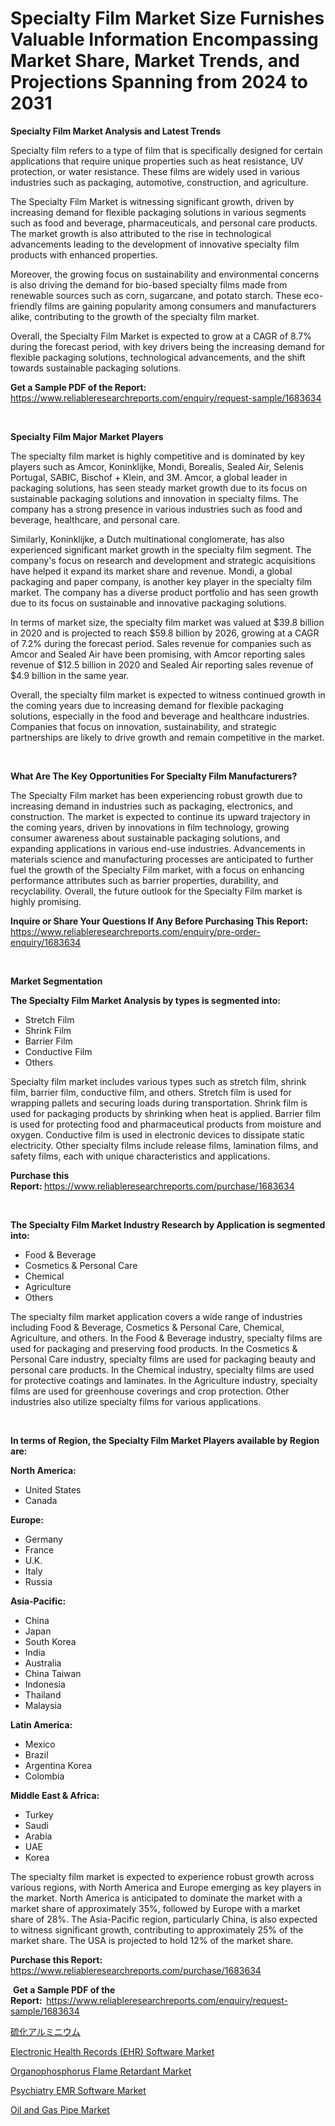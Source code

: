 <p><h1>Specialty Film Market Size Furnishes Valuable Information Encompassing Market Share, Market Trends, and Projections Spanning from 2024 to 2031</h1></p><p><strong>Specialty Film Market Analysis and Latest Trends</strong></p>
<p><p>Specialty film refers to a type of film that is specifically designed for certain applications that require unique properties such as heat resistance, UV protection, or water resistance. These films are widely used in various industries such as packaging, automotive, construction, and agriculture.</p><p>The Specialty Film Market is witnessing significant growth, driven by increasing demand for flexible packaging solutions in various segments such as food and beverage, pharmaceuticals, and personal care products. The market growth is also attributed to the rise in technological advancements leading to the development of innovative specialty film products with enhanced properties.</p><p>Moreover, the growing focus on sustainability and environmental concerns is also driving the demand for bio-based specialty films made from renewable sources such as corn, sugarcane, and potato starch. These eco-friendly films are gaining popularity among consumers and manufacturers alike, contributing to the growth of the specialty film market.</p><p>Overall, the Specialty Film Market is expected to grow at a CAGR of 8.7% during the forecast period, with key drivers being the increasing demand for flexible packaging solutions, technological advancements, and the shift towards sustainable packaging solutions.</p></p>
<p><strong>Get a Sample PDF of the Report:&nbsp;</strong> <a href="https://www.reliableresearchreports.com/enquiry/request-sample/1683634">https://www.reliableresearchreports.com/enquiry/request-sample/1683634</a></p>
<p>&nbsp;</p>
<p><strong>Specialty Film Major Market Players</strong></p>
<p><p>The specialty film market is highly competitive and is dominated by key players such as Amcor, Koninklijke, Mondi, Borealis, Sealed Air, Selenis Portugal, SABIC, Bischof + Klein, and 3M. Amcor, a global leader in packaging solutions, has seen steady market growth due to its focus on sustainable packaging solutions and innovation in specialty films. The company has a strong presence in various industries such as food and beverage, healthcare, and personal care.</p><p>Similarly, Koninklijke, a Dutch multinational conglomerate, has also experienced significant market growth in the specialty film segment. The company's focus on research and development and strategic acquisitions have helped it expand its market share and revenue. Mondi, a global packaging and paper company, is another key player in the specialty film market. The company has a diverse product portfolio and has seen growth due to its focus on sustainable and innovative packaging solutions.</p><p>In terms of market size, the specialty film market was valued at $39.8 billion in 2020 and is projected to reach $59.8 billion by 2026, growing at a CAGR of 7.2% during the forecast period. Sales revenue for companies such as Amcor and Sealed Air have been promising, with Amcor reporting sales revenue of $12.5 billion in 2020 and Sealed Air reporting sales revenue of $4.9 billion in the same year.</p><p>Overall, the specialty film market is expected to witness continued growth in the coming years due to increasing demand for flexible packaging solutions, especially in the food and beverage and healthcare industries. Companies that focus on innovation, sustainability, and strategic partnerships are likely to drive growth and remain competitive in the market.</p></p>
<p>&nbsp;</p>
<p><strong>What Are The Key Opportunities For Specialty Film Manufacturers?</strong></p>
<p><p>The Specialty Film market has been experiencing robust growth due to increasing demand in industries such as packaging, electronics, and construction. The market is expected to continue its upward trajectory in the coming years, driven by innovations in film technology, growing consumer awareness about sustainable packaging solutions, and expanding applications in various end-use industries. Advancements in materials science and manufacturing processes are anticipated to further fuel the growth of the Specialty Film market, with a focus on enhancing performance attributes such as barrier properties, durability, and recyclability. Overall, the future outlook for the Specialty Film market is highly promising.</p></p>
<p><strong>Inquire or Share Your Questions If Any Before Purchasing This Report:</strong> <a href="https://www.reliableresearchreports.com/enquiry/pre-order-enquiry/1683634">https://www.reliableresearchreports.com/enquiry/pre-order-enquiry/1683634</a></p>
<p>&nbsp;</p>
<p><strong>Market Segmentation</strong></p>
<p><strong>The Specialty Film Market Analysis by types is segmented into:</strong></p>
<p><ul><li>Stretch Film</li><li>Shrink Film</li><li>Barrier Film</li><li>Conductive Film</li><li>Others</li></ul></p>
<p><p>Specialty film market includes various types such as stretch film, shrink film, barrier film, conductive film, and others. Stretch film is used for wrapping pallets and securing loads during transportation. Shrink film is used for packaging products by shrinking when heat is applied. Barrier film is used for protecting food and pharmaceutical products from moisture and oxygen. Conductive film is used in electronic devices to dissipate static electricity. Other specialty films include release films, lamination films, and safety films, each with unique characteristics and applications.</p></p>
<p><strong>Purchase this Report:&nbsp;</strong><a href="https://www.reliableresearchreports.com/purchase/1683634">https://www.reliableresearchreports.com/purchase/1683634</a></p>
<p>&nbsp;</p>
<p><strong>The Specialty Film Market Industry Research by Application is segmented into:</strong></p>
<p><ul><li>Food & Beverage</li><li>Cosmetics & Personal Care</li><li>Chemical</li><li>Agriculture</li><li>Others</li></ul></p>
<p><p>The specialty film market application covers a wide range of industries including Food & Beverage, Cosmetics & Personal Care, Chemical, Agriculture, and others. In the Food & Beverage industry, specialty films are used for packaging and preserving food products. In the Cosmetics & Personal Care industry, specialty films are used for packaging beauty and personal care products. In the Chemical industry, specialty films are used for protective coatings and laminates. In the Agriculture industry, specialty films are used for greenhouse coverings and crop protection. Other industries also utilize specialty films for various applications.</p></p>
<p>&nbsp;</p>
<p><strong>In terms of Region, the Specialty Film Market Players available by Region are:</strong></p>
<p>
    <p> <strong> North America: </strong>
        <ul>
            <li>United States</li>
            <li>Canada</li>
        </ul>
        </p> 
    <p> <strong> Europe: </strong>
        <ul>
            <li>Germany</li>
            <li>France</li>
            <li>U.K.</li>
            <li>Italy</li>
            <li>Russia</li>
        </ul>
        </p> 
    <p> <strong> Asia-Pacific: </strong>
        <ul>
            <li>China</li>
            <li>Japan</li>
            <li>South Korea</li>
            <li>India</li>
            <li>Australia</li>
            <li>China Taiwan</li>
            <li>Indonesia</li>
            <li>Thailand</li>
            <li>Malaysia</li>
        </ul>
        </p> 
    <p> <strong> Latin America: </strong>
        <ul>
            <li>Mexico</li>
            <li>Brazil</li>
            <li>Argentina Korea</li>
            <li>Colombia</li>
        </ul>
        </p> 
    <p> <strong> Middle East & Africa: </strong>
        <ul>
            <li>Turkey</li>
            <li>Saudi</li>
            <li>Arabia</li>
            <li>UAE</li>
            <li>Korea</li>
        </ul>
    </p>
    </p>
<p><p>The specialty film market is expected to experience robust growth across various regions, with North America and Europe emerging as key players in the market. North America is anticipated to dominate the market with a market share of approximately 35%, followed by Europe with a market share of 28%. The Asia-Pacific region, particularly China, is also expected to witness significant growth, contributing to approximately 25% of the market share. The USA is projected to hold 12% of the market share.</p></p>
<p><strong>Purchase this Report: </strong><a href="https://www.reliableresearchreports.com/purchase/1683634">https://www.reliableresearchreports.com/purchase/1683634</a></p>
<p>&nbsp;<strong>Get a Sample PDF of the Report:&nbsp;&nbsp;</strong><a href="https://www.reliableresearchreports.com/enquiry/request-sample/1683634">https://www.reliableresearchreports.com/enquiry/request-sample/1683634</a></p>
<p><strong></strong></p>
<p><p><a href="https://github.com/ycmtqqhvk3273/Market-Research-Report-List-1/blob/main/6871132193935.md">硫化アルミニウム</a></p><p><a href="https://issuu.com/reportprime-2/docs/electronic-health-records-ehr-software-market-size">Electronic Health Records (EHR) Software Market</a></p><p><a href="https://github.com/okotobwrhuteie/Market-Research-Report-List-1/blob/main/organophosphorus-flame-retardant-market.md">Organophosphorus Flame Retardant Market</a></p><p><a href="https://issuu.com/reportprime-2/docs/psychiatry-emr-software-market-size-2030.pptx">Psychiatry EMR Software Market</a></p><p><a href="https://github.com/myacatherineblakecaczo9vcsw/Market-Research-Report-List-1/blob/main/oil-and-gas-pipe-market.md">Oil and Gas Pipe Market</a></p></p>